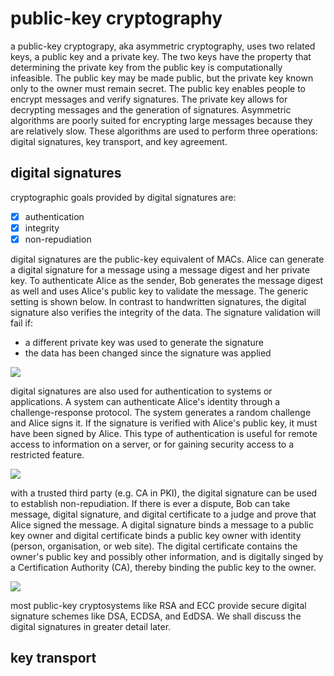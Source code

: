 # public-key cryptography

a public-key cryptograpy, aka asymmetric cryptography, uses two related keys, a public key and a private key. The two keys have the property that determining the private key from the public key is computationally infeasible. The public key may be made public, but the private key known only to the owner must remain secret. The public key enables people to encrypt messages and verify signatures. The private key allows for decrypting messages and the generation of signatures. Asymmetric algorithms are poorly suited for encrypting large messages because they are relatively slow. These algorithms are used to perform three operations: digital signatures, key transport, and key agreement.

## digital signatures
cryptographic goals provided by digital signatures are:
 - [x] authentication
 - [x] integrity
 - [x] non-repudiation

digital signatures are the public-key equivalent of MACs. Alice can generate a digital signature for a message using a message digest and her private key. To authenticate Alice as the sender, Bob generates the message digest as well and uses Alice's public key to validate the message. The generic setting is shown below. In contrast to handwritten signatures, the digital signature also verifies the integrity of the data. The signature validation will fail if:
- a different private key was used to generate the signature
- the data has been changed since the signature was applied

![](https://fadasr.github.io/images/dig-sig.png)

digital signatures are also used for authentication to systems or applications. A system can authenticate Alice's identity through a challenge-response protocol. The system generates a random challenge and Alice signs it. If the signature is verified with Alice's public key, it must have been signed by Alice. This type of authentication is useful for remote access to information on a server, or for gaining security access to a restricted feature.

![](https://fadasr.github.io/images/dig-sig-auth.png)

with a trusted third party (e.g. CA in PKI), the digital signature can be used to establish non-repudiation. If there is ever a dispute, Bob can take message, digital signature, and digital certificate to a judge and prove that Alice signed the message. A digital signature binds a message to a public key owner and digital certificate binds a public key owner with identity (person, organisation, or web site). The digital certificate contains the owner's public key and possibly other information, and is digitally singed by a Certification Authority (CA), thereby binding the public key to the owner.

![](https://fadasr.github.io/images/dig-sig-cert.png)

most public-key cryptosystems like RSA and ECC provide secure digital signature schemes like DSA, ECDSA, and EdDSA. We shall discuss the digital signatures in greater detail later.

## key transport


<!--stackedit_data:
eyJoaXN0b3J5IjpbMTIyMDIwNjA5OSw4MzcwMDU2OTAsMTQyMj
cxODIxOSwtODMxODAxMTAxLC0xMjY5Mjk0NjE1LDc3MzU1NzE3
NywtMzAzMDUxNjI1LC05MTAyNzUwMiwtNzAxNDQ2MjQ5LDEwNz
kwMTI4NzAsMTEwMzQ1NDg2MiwyMDYzNTc0ODQ2LC01NTM1MTcy
NDcsMTA5NjI5Njc4NiwtOTU1NzM1NjQwLDIxMjQ2NDA3MywtMT
g4Nzg4MjAwNiw1NTU1MDExODRdfQ==
-->
